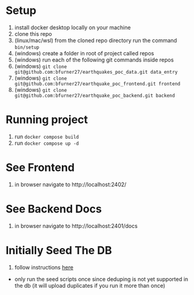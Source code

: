 # Setup
1. install docker desktop locally on your machine
1. clone this repo
1. (linux/mac/wsl) from the cloned repo directory run the command `bin/setup`
1. (windows) create a folder in root of project called repos
1. (windows) run each of the following git commands inside repos
1. (windows) `git clone git@github.com:bfurner27/earthquakes_poc_data.git data_entry`
1. (windows) `git clone git@github.com:bfurner27/earthquake_poc_frontend.git frontend`
1. (windows) `git clone git@github.com:bfurner27/earthquake_poc_backend.git backend`

# Running project
1. run `docker compose build`
1. run `docker compose up -d`

# See Frontend
1. in browser navigate to http://localhost:2402/

# See Backend Docs
1. in browser navigate to http://localhost:2401/docs

# Initially Seed The DB
1. follow instructions [here](https://github.com/bfurner27/earthquakes_poc_data/blob/main/README.md)
* only run the seed scripts once since deduping is not yet supported in the db (it will upload duplicates if you run it more than once)

